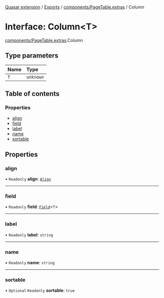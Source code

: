 [Quasar extension](../index.md) / [Exports](../modules.md) / [components/PageTable.extras](../modules/components_PageTable_extras.md) / Column

# Interface: Column<T\>

[components/PageTable.extras](../modules/components_PageTable_extras.md).Column

## Type parameters

| Name | Type |
| :------ | :------ |
| `T` | `unknown` |

## Table of contents

### Properties

- [align](components_PageTable_extras.Column.md#align)
- [field](components_PageTable_extras.Column.md#field)
- [label](components_PageTable_extras.Column.md#label)
- [name](components_PageTable_extras.Column.md#name)
- [sortable](components_PageTable_extras.Column.md#sortable)

## Properties

### align

• `Readonly` **align**: [`Align`](../modules/components_PageTable_extras.md#align)

___

### field

• `Readonly` **field**: [`Field`](../modules/components_PageTable_extras.md#field)<`T`\>

___

### label

• `Readonly` **label**: `string`

___

### name

• `Readonly` **name**: `string`

___

### sortable

• `Optional` `Readonly` **sortable**: ``true``
